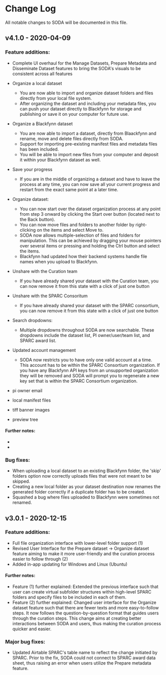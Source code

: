 # Change Log
All notable changes to SODA will be documented in this file.

## v4.1.0 - 2020-04-09

### Feature additions:
- Complete UI overhaul for the Manage Datasets, Prepare Metadata and Disseminate Dataset features to bring the SODA's visuals to be consistent across all features
- Organize a local dataset
    - You are now able to import and organize dataset folders and files directly from your local file system.
    - After organizing the dataset and including your metadata files, you can push your dataset directly to Blackfynn for storage and publishing or save it on your computer for future use.
- Organize a Blackfynn dataset
    - You are now able to import a dataset, directly from Blaackfynn and rename, move and delete files directly from SODA. 
    - Support for importing pre-existing manifest files and metadata files has been included.
    - You will be able to import new files from your computer and deposit it within your Blackfynn dataset as well.
- Save your progress
    - If you are in the middle of organizing a dataset and have to leave the process at any time, you can now save all your current progress and restart from the exact same point at a later time.
- Organize dataset: 
    - You can now start over the dataset organization process at any point from step 3 onward by clicking the Start over button (located next to the Back button).
    - You can now move files and folders to another folder by right-clicking on the items and select Move to. 
    - SODA now allows multiple-selection of files and folders for manipulation. This can be achieved by dragging your mouse pointers over several items or pressing and holding the Ctrl button and select the items.
    - Blackfynn had updated how their backend systems handle file names when you upload to Blackfynn. 
    
- Unshare with the Curation team
    - If you have already shared your dataset with the Curation team, you can now remove it from this state with a click of just one button
- Unshare with the SPARC Consoritum
    - If you have already shared your dataset with the SPARC consortium, you can now remove it from this state with a click of just one button

- Search dropdowns: 
    - Multiple dropdowns throughout SODA are now searchable. These dropdowns include the dataset list, PI owner/user/team list, and SPARC award list. 
    
- Updated account management
    - SODA now restricts you to have only one valid account at a time. This account has to be within the SPARC Consortium organization. If you have any Blackfynn API keys from an unsupported organization they will be removed and SODA will prompt you to regenerate a new key set that is within the SPARC Consortium organization.
- pi owner email
- local manifest files
- tiff banner images
- preview tree


#### Further notes:
- 
-

### Bug fixes:
- When uploading a local dataset to an existing Blackfynn folder, the 'skip' folders option now correctly uploads files that were not meant to be skipped.
- Creating a new local folder as your dataset destination now renames the generated folder correctly if a duplicate folder has to be created.
- Squashed a bug where files uploaded to Blackfynn were sometimes not renamed.


## v3.0.1 - 2020-12-15

### Feature additions:
- Full file organization interface with lower-level folder support (1)
- Revised User Interface for the Prepare dataset -> Organize dataset feature aiming to make it more user-friendly and the curation process easier to follow through (2)
- Added in-app updating for Windows and Linux (Ubuntu)

#### Further notes:
- Feature (1) further explained: Extended the previous interface such that user can create virtual subfolder structures within high-level SPARC folders and specify files to be included in each of them.
- Feature (2) further explained: Changed user interface for the Organize dataset feature such that there are fewer texts and more easy-to-follow steps. It now follows the question-by-question format that guides users through the curation steps. This change aims at creating better interactions between SODA and users, thus making the curation process quicker and easier.

### Major bug fixes:
- Updated Airtable SPARC's table name to reflect the change initiated by SPARC. Prior to the fix, SODA could not connect to SPARC award data sheet, thus raising an error when users utilize the Prepare metadata feature.
